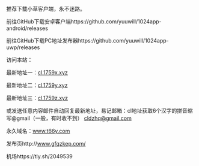 推荐下载小草客户端，永不迷路。

前往GitHub下载安卓客户端https://github.com/yuuwill/1024app-android/releases

前往GitHub下载PC地址发布器https://github.com/yuuwill/1024app-uwp/releases



访问本站：

最新地址一：[cl.1759x.xyz](https://cl.1759x.xyz/index.php?u=263181&ext=bbd03)

最新地址二：[cl.1759y.xyz](https://cl.1759y.xyz/index.php?u=263181&ext=bbd03)

最新地址三：[cl.1759z.xyz](https://cl.1759z.xyz/index.php?u=263181&ext=bbd03)

或发送任意内容邮件自动回复最新地址，易记邮箱：cl地址获取6个汉字的拼音缩写@gmail（一般，有时收不到）
cldzhq@gmail.com

永久域名：www.t66y.com

发布页http://www.gfqzkep.com/

机场https://tly.sh/2049539
